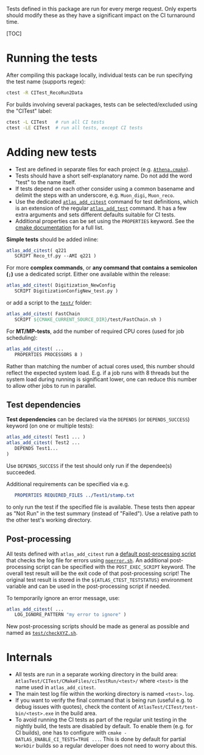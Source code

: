 Tests defined in this package are run for every merge request. Only experts should modify
these as they have a significant impact on the CI turnaround time.

[TOC]

# Running the tests
After compiling this package locally, individual tests can be run specifying the test name (supports regex):
```sh
ctest -R CITest_RecoRun2Data
```

For builds involving several packages, tests can be selected/excluded using the "CITest" label:
```sh
ctest -L CITest   # run all CI tests
ctest -LE CITest  # run all tests, except CI tests
```

# Adding new tests
- Test are defined in separate files for each project (e.g. [`Athena.cmake`](Athena.cmake)).
- Tests should have a short self-explanatory name. Do not add the word "test" to the name itself.
- If tests depend on each other consider using a common basename and delimit the steps with an underscore, 
  e.g. `Muon_digi`, `Muon_reco`.
- Use the dedicated [`atlas_add_citest`](cmake/CITestFunctions.cmake) command for test definitions,
  which is an extension of the regular [`atlas_add_test`](https://twiki.cern.ch/twiki/bin/view/AtlasComputing/SoftwareDevelopmentWorkBookCMakeInAtlas#atlas_add_test) command. It has a few extra arguments and sets
  different defaults suitable for CI tests.
- Additional properties can be set using the `PROPERTIES` keyword. See the 
[cmake documentation](https://cmake.org/cmake/help/latest/manual/cmake-properties.7.html#test-properties) for a full list.

**Simple tests** should be added inline:
```cmake
atlas_add_citest( q221
   SCRIPT Reco_tf.py --AMI q221 )
```
For more **complex commands**, or **any command that contains a semicolon (`;`)** use a dedicated script. 
Either one available within the release:
```cmake
atlas_add_citest( Digitization_NewConfig
   SCRIPT DigitizationConfigNew_test.py )
```
or add a script to the [`test/`](test/) folder:
```cmake
atlas_add_citest( FastChain
   SCRIPT ${CMAKE_CURRENT_SOURCE_DIR}/test/FastChain.sh )
```

For **MT/MP-tests**, add the number of required CPU cores (used for job scheduling):
```cmake
atlas_add_citest( ...
   PROPERTIES PROCESSORS 8 )
```
Rather than matching the number of actual cores used, this number should reflect the
expected system load. E.g. if a job runs with 8 threads but the system load during running is
significant lower, one can reduce this number to allow other jobs to run in parallel.


## Test dependencies
**Test dependencies** can be declared via the `DEPENDS` (or `DEPENDS_SUCCESS`) keyword 
(on one or multiple tests):
```cmake
atlas_add_citest( Test1 ... )
atlas_add_citest( Test2 ...
   DEPENDS Test1...
)
```
Use `DEPENDS_SUCCESS` if the test should only run if the dependee(s) succeeded.

Additional requirements can be specified via e.g.
```cmake
   PROPERTIES REQUIRED_FILES ../Test1/stamp.txt
```
to only run the test if the specified file is available. These tests then appear as "Not Run" 
in the test summary (instead of "Failed"). Use a relative path to the other test's working directory.


## Post-processing
All tests defined with `atlas_add_citest` run a [default post-processing script](cmake/citest_post.sh.in) 
that checks the log file for errors using [`noerror.sh`](../TestTools/).
An additional post-processing script can be specified with the 
`POST_EXEC_SCRIPT` keyword. The overall test result will be the exit code of that 
post-processing script! The original test result is stored in the
`${ATLAS_CTEST_TESTSTATUS}` environment variable and can be used in the post-processing
script if needed.

To temporarily ignore an error message, use:
```cmake
atlas_add_citest( ...
   LOG_IGNORE_PATTERN "my error to ignore" )
```

New post-processing scripts should be made as general as possible and named as
[`test/checkXYZ.sh`](test/).


# Internals
- All tests are run in a separate working directory in the build area: `AtlasTest/CITest/CMakeFiles/ciTestRun/<test>/` where `<test>` is the name used in `atlas_add_citest`.
- The main test log file within the working directory is named `<test>.log`. 
- If you want to verify the final command that is being run (useful e.g. to debug issues with quotes), check the content of `AtlasTest/CITest/test-bin/<test>.exe` in the build area.
- To avoid running the CI tests as part of the regular unit testing in the nightly build, the tests are disabled by default. To enable them (e.g. for CI builds), one has to configure with `cmake -DATLAS_ENABLE_CI_TESTS=TRUE ...`. This is done by default for partial `WorkDir` builds so a regular developer does not need to worry about this.
